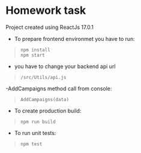 # Homework task

Project created using ReactJs 17.0.1

- To prepare frontend environmet you have to run:
> `npm install`  
> `npm start`  

- you have to change your backend api url
> `/src/Utils/api.js`

-AddCampaigns method call from console:
> `AddCampaigns(data)`

- To create production build:
> `npm run build` 

- To run unit tests:
> `npm test` 